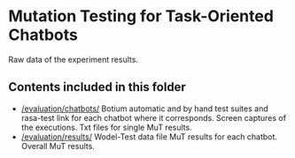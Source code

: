 # Mutation Testing for Task-Oriented Chatbots

Raw data of the experiment results. 

## Contents included in this folder

- [/evaluation/chatbots/](https://github.com/gomezabajo/MuTChatbots/blob/main/evaluation/chatbots/Rasa_256644.txt) Botium automatic and by hand test suites and rasa-test link for each chatbot where it corresponds. Screen captures of the executions. Txt files for single MuT results.
- [/evaluation/results/](https://github.com/gomezabajo/MuTChatbots/blob/main/evaluation/results/results.txt) Wodel-Test data file MuT results for each chatbot. Overall MuT results. 
